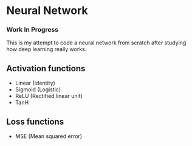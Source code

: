 # Neural Network
### Work In Progress
This is my attempt to code a neural network from scratch after studying how deep learning really works.

## Activation functions
* Linear (Identity)
* Sigmoid (Logistic)
* ReLU (Rectified linear unit)
* TanH

## Loss functions
* MSE (Mean squared error)
